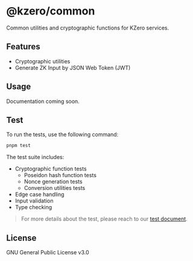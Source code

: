 # @kzero/common

Common utilities and cryptographic functions for KZero services.

## Features

- Cryptographic utilities
- Generate ZK Input by JSON Web Token (JWT)

## Usage

Documentation coming soon.

## Test

To run the tests, use the following command:

```bash
pnpm test
```

The test suite includes:

- Cryptographic function tests
  - Poseidon hash function tests
  - Nonce generation tests
  - Conversion utilities tests
- Edge case handling
- Input validation
- Type checking
> For more details about the test, please reach to our [test document](https://github.com/kzero-xyz/kzero-grant-docs/blob/main/kzero-common-package-test.md).

## License

GNU General Public License v3.0

